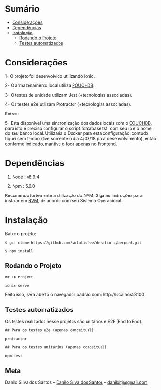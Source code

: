 Sumário
=======
   * [Considerações](#considerações)
   * [Dependências](#dependências)
   * [Instalação](#instalação)
      * [Rodando o Projeto](#rodando-o-projeto)
      * [Testes automatizados](#testes-automatizados)

Considerações
============

1- O projeto foi desenvolvido utilizando Ionic.

2- O armazenamento local utiliza [POUCHDB](https://pouchdb.com/).

3- O testes de unidade utilizam Jest (+tecnologias associadas).

4- Os testes e2e utilizam Protractor (+tecnologias associadas).

Extras:

5- Esta disponível uma sincronização dos dados locais com o [COUCHDB](http://couchdb.apache.org/), para isto é preciso configurar o script (database.ts), com seu ip e o nome do seu banco local. Utilizaria o Docker para esta configuração, contudo fiquei sem tempo (tive somente o dia 4/03/18 para desenvolvimento), então conforme indicado, mantive o foca apenas no Frontend.


Dependências
============

1) Node : v8.9.4

2) Npm  : 5.6.0 

Recomendo fortemente a utilização do NVM. Siga as instruções para instalar em [NVM](https://github.com/creationix/nvm/blob/master/README.md), de acordo com seu Sistema Operacional.


Instalação
==========

Baixe o projeto: 

```
$ git clone https://github.com/solutisfsw/desafio-cyberpunk.git
```

```
$ npm install
```

## Rodando o Projeto


```
## In Project

ionic serve
```

Feito isso, será aberto o navegador padrão com: http://localhost:8100


## Testes automatizados

Os testes realizados nesse projetos são unitários e E2E (End to End). 

```
## Para os testes e2e (apenas conceitual)

protractor
```

```
## Para os testes unitários (apenas conceitual)

npm test
```

## Meta
Danilo Silva dos Santos – [Danilo Silva dos Santos](https://www.linkedin.com/in/daniloitj/) – daniloitj@gmail.com


